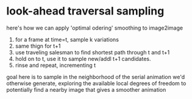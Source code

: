# look-ahead traversal sampling

here's how we can apply 'optimal odering' smoothing to image2image

1. for a frame at time=t, sample k variations
2. same thign for t+1
3. use traveling salesman to find shortest path through t and t+1
4. hold on to t, use it to sample new/addl t+1 candidates. 
5. rinse and repeat, incrementing t

goal here is to sample in the neighborhood of the serial animation we'd otherwise generate,
exploring the available local degrees of freedom to potentially find a nearby image that gives a smoother animation

